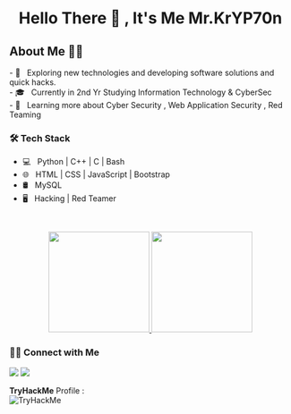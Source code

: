 
<h1 align="center"  >Hello There 👋 , It's Me Mr.KrYP70n</h1>

<h2 align="left" > About Me 🧑‍💻 </h2>
- 🤔 &nbsp; Exploring new technologies and developing software solutions and quick hacks. <br>
- 🎓 &nbsp; Currently in 2nd Yr Studying Information Technology & CyberSec<br>
- 🌱 &nbsp; Learning more about Cyber Security , Web Application Security , Red Teaming <br>

<h3>🛠 Tech Stack</h3>

- 💻 &nbsp; Python | C++ | C | Bash 
- 🌐 &nbsp; HTML | CSS | JavaScript | Bootstrap 
- 🛢 &nbsp; MySQL 
- 🖥 &nbsp; Hacking | Red Teamer 

<br/>
<p align="center">
<a href="https://github.com/MrKrYP70n">
  <img height="180em" src="https://github-readme-stats-eight-theta.vercel.app/api?username=MrKrYP70n&show_icons=true&theme=algolia&include_all_commits=true&count_private=true"/>
  <img height="180em" src="https://github-readme-stats-eight-theta.vercel.app/api/top-langs/?username=MrKrYP70n&layout=compact&langs_count=8&theme=algolia"/>
</a>
</p>

<h3> 🤝🏻 Connect with Me </h3>
<p align "center" > <a href="mailto:mr.kryp70n@gmail.com"><img src="https://img.shields.io/badge/-Mr.KrYP70n-D14836?style=flat&logo=Gmail&logoColor=white"/></a>
<a href="https://twitter.com/MrKrYP70n"><img src="https://img.shields.io/badge/-@Mr.KrYP70n-1DA1F2?style=flat&logo=Twitter&logoColor=white"/></a>
</p>
<p> <b>TryHackMe</b> Profile : <br>
<img src="https://tryhackme-badges.s3.amazonaws.com/Mr.KrYP70N.png" alt="TryHackMe"> </p>
